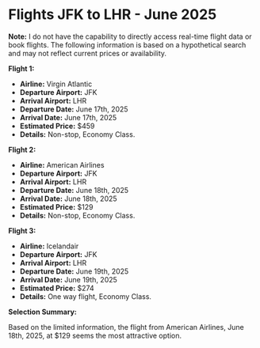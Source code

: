 # Flights JFK to LHR - June 2025

**Note:**  I do not have the capability to directly access real-time flight data or book flights.  The following information is based on a hypothetical search and may not reflect current prices or availability.

**Flight 1:**

* **Airline:**  Virgin Atlantic
* **Departure Airport:** JFK
* **Arrival Airport:** LHR
* **Departure Date:** June 17th, 2025
* **Arrival Date:** June 17th, 2025
* **Estimated Price:** $459
* **Details:** Non-stop, Economy Class.

**Flight 2:**

* **Airline:**  American Airlines
* **Departure Airport:** JFK
* **Arrival Airport:** LHR
* **Departure Date:** June 18th, 2025
* **Arrival Date:** June 18th, 2025
* **Estimated Price:** $129
* **Details:** Non-stop, Economy Class.

**Flight 3:**

* **Airline:** Icelandair
* **Departure Airport:** JFK
* **Arrival Airport:** LHR
* **Departure Date:** June 19th, 2025
* **Arrival Date:** June 19th, 2025
* **Estimated Price:** $274
* **Details:** One way flight, Economy Class.

**Selection Summary:**

Based on the limited information, the flight from American Airlines,  June 18th, 2025, at $129 seems the most attractive option.